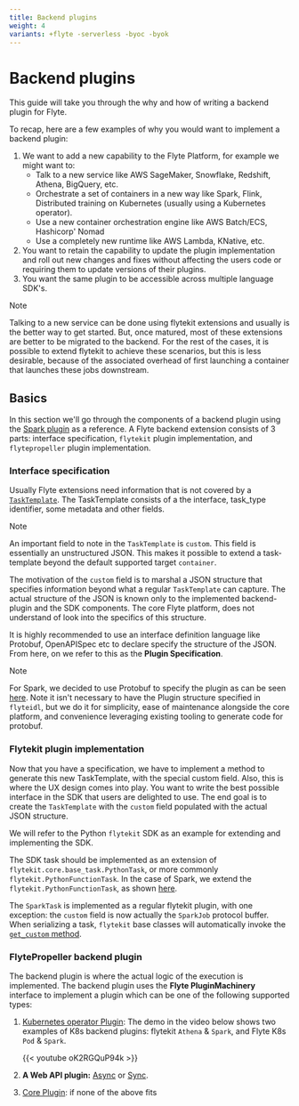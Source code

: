 ```yaml
---
title: Backend plugins
weight: 4
variants: +flyte -serverless -byoc -byok
---
```


# Backend plugins

This guide will take you through the why and how of writing a backend plugin for
Flyte.

To recap, here are a few examples of why you would want to implement a backend plugin:

1. We want to add a new capability to the Flyte Platform, for example we might want to:
   * Talk to a new service like AWS SageMaker, Snowflake, Redshift, Athena, BigQuery, etc.
   * Orchestrate a set of containers in a new way like Spark, Flink, Distributed
     training on Kubernetes (usually using a Kubernetes operator).
   * Use a new container orchestration engine like AWS Batch/ECS, Hashicorp' Nomad
   * Use a completely new runtime like AWS Lambda, KNative, etc.
2. You want to retain the capability to update the plugin implementation and roll out new changes and fixes without affecting the users code or requiring them to update versions of their plugins.
3. You want the same plugin to be accessible across multiple language SDK's.

> [!NOTE]
> Talking to a new service can be done using flytekit extensions and usually is the better way to get started.
> But, once matured, most of these extensions are better to be migrated to the backend.
> For the rest of the cases, it is possible to extend flytekit to achieve these scenarios, but this is less desirable,
> because of the associated overhead of first launching a container that launches these jobs downstream.


## Basics

In this section we'll go through the components of a backend plugin using the [Spark plugin]() as a reference.
A Flyte backend extension consists of 3 parts: interface specification, `flytekit` plugin implementation, and `flytepropeller` plugin implementation.
<!-- TODO: add link ^ -->


### Interface specification

Usually Flyte extensions need information that is not covered by a [`TaskTemplate`](/api-reference/flyteidl#flyteidl-core-TaskTemplate).
The TaskTemplate consists of a the interface, task_type identifier, some metadata and other fields.

> [!NOTE]
> An important field to note in the `TaskTemplate`  is `custom`. This field is essentially an unstructured JSON.
> This makes it possible to extend a task-template beyond the default supported target `container`.

The motivation of the `custom` field is to marshal a JSON structure that specifies information beyond what a regular `TaskTemplate` can capture.
The actual structure of the JSON is known only to the implemented backend-plugin and the SDK components.
The core Flyte platform, does not understand of look into the specifics of this structure.

It is highly recommended to use an interface definition language like Protobuf, OpenAPISpec etc to declare specify the structure of the JSON.
From here, on we refer to this as the **Plugin Specification**.

> [!NOTE]
> For Spark, we decided to use Protobuf to specify the plugin as can be seen [here](https://github.com/flyteorg/flyteidl/blob/master/protos/flyteidl/plugins/spark.proto).
> Note it isn't necessary to have the Plugin structure specified in `flyteidl`, but we do it for simplicity, ease of maintenance alongside the core platform, and convenience leveraging existing tooling to generate code for protobuf.


### Flytekit plugin implementation

Now that you have a specification, we have to implement a method to generate this new TaskTemplate, with the special custom field.
Also, this is where the UX design comes into play.
You want to write the best possible interface in the SDK that users are delighted to use.
The end goal is to create the `TaskTemplate` with the `custom` field populated with the actual JSON structure.

We will refer to the Python `flytekit` SDK as an example for extending and implementing the SDK.

The SDK task should be implemented as an extension of `flytekit.core.base_task.PythonTask`, or more commonly `flytekit.PythonFunctionTask`.
In the case of Spark, we extend the `flytekit.PythonFunctionTask`, as shown [here](https://github.com/flyteorg/flytekit/blob/master/plugins/flytekit-spark/flytekitplugins/spark/task.py#L77-L123).

The `SparkTask` is implemented as a regular flytekit plugin, with one exception: the `custom` field is now actually the `SparkJob` protocol buffer. When serializing a task, `flytekit` base classes will automatically invoke the [`get_custom` method](https://github.com/flyteorg/flytekit/blob/c02075d472b5587d199630bcfc7f9937673c6a0e/flytekit/core/base_task.py#L255).

### FlytePropeller backend plugin

The backend plugin is where the actual logic of the execution is implemented.
The backend plugin uses the **Flyte PluginMachinery** interface to implement a plugin which can be one of the following supported types:

1. [Kubernetes operator Plugin](https://pkg.go.dev/github.com/lyft/flyteplugins@v0.5.26/go/tasks/pluginmachinery/k8s#Plugin):
   The demo in the video below shows two examples of K8s backend plugins: flytekit `Athena` & `Spark`, and Flyte K8s `Pod` & `Spark`.
   
   {{< youtube oK2RGQuP94k >}}



2. **A Web API plugin:** [Async](https://pkg.go.dev/github.com/lyft/flyteplugins@v0.5.26/go/tasks/pluginmachinery/webapi#AsyncPlugin) or [Sync](https://pkg.go.dev/github.com/lyft/flyteplugins@v0.5.26/go/tasks/pluginmachinery/webapi#SyncPlugin).
3. [Core Plugin](https://pkg.go.dev/github.com/lyft/flyteplugins/go/tasks/pluginmachinery/core#Plugin): if none of the above fits
